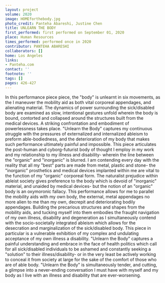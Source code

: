 ```yaml
---
layout: project
volume: 2020
image: HOMEforthebody.jpg
photo_credit: Panteha Abareshi, Justine Chen
title: UNLEARN THE BODY
first_performed: first performed on September 01, 2020
place: Human Resources
times_performed: performed once in 2020
contributor: PANTEHA ABARESHI
collaborators: []
home: Los Angeles
links:
- Panteha.com
contact: ''
footnote: ''
tags: []
pages: 426-427
---
```



In this performance piece piece, the "body" is unlearnt in six movements, as the I maneuver the mobility aid as both vital corporeal appendages, and alienating material. The dynamics of power surrounding the sick/disabled body are examined as slow, intentional gestures unfold wherein the body is bound, contorted and collapsed around the structures built from the medical devices. A striking confrontation and embodiment of powerlessness takes place. "Unlearn the Body" captures my continuous struggle with the pressures of externalized and internalized ableism to preform able-bodiedness, and the deterioration of my body that makes such performance ultimately painful and impossible. This piece articulates the post-human and cyborg-futurist body of thought I employ in my work and my relationship to my illness and disability- wherein the line between the "organic" and "inorganic" is blurred. I am contending every day with the reality that all my "best" parts are made from metal, plastic and stone- the "inorganic" prosthetics and medical devices implanted within me are vital to the function of my "organic" corporeal form. The naturalist prejudice within ableist society gives preference to the body which is devoid of "inorganic" material, and unaided by medical devices- but the notion of an "organic" body is an oxymoronic fallacy. This performance allows for me to parallel the mobility aids with my own body, the external, metal appendages no more alien to me than my own, decrepit and deteriorating bodily appendages. Building the precarious structures and shapes from the mobility aids, and tucking myself into them embodies the fraught navigation of my own illness, disability and degeneration as I simultaneously contend with the socio-societally integrated ableism which allows for the desecration and marginalization of the sick/disabled body. This piece in particular is a vulnerable exhibition of my complex and undulating acceptance of my own illness a disability. "Unlearn the Body" captures a painful understanding and embrace in the face of health politics which call for all sick/disabled individuals to be ashamed and constantly seeking a "solution" to their illness/disability- or in the very least be actively working to conceal it from society at large for the sake of the comfort of those who are of able body. "Unlearn the Body" is simultaneously tender, and cutting, a glimpse into a never-ending conversation I must have with myself and my body as I live with an illness and disability that are ever-worsening.
